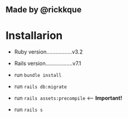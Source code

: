 ## Made by @rickkque

# Installarion

* Ruby version.................v3.2

* Rails version..................v7.1

* run ```bundle install```

* run ```rails db:migrate```

* run ```rails assets:precompile``` <-- **Important!**

* run ```rails s```
